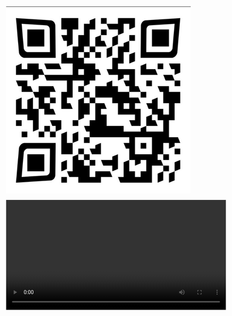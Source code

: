 ![App Screenshot](Try_our_hosted_on_vercel.jpg)



<video width="600" controls>
  <source src="cashflow cam.mp4" type="video/mp4">
  Your browser does not support the video tag.
</video>
